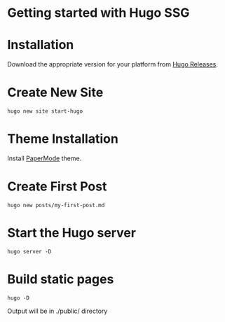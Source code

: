 # Getting started with Hugo SSG

# Installation

Download the appropriate version for your platform from [Hugo Releases](https://github.com/gohugoio/hugo/releases).

# Create New Site

```console
hugo new site start-hugo
```

# Theme Installation

Install [PaperMode](https://github.com/adityatelange/hugo-PaperMod/wiki/Installation) theme.

# Create First Post

```console
hugo new posts/my-first-post.md
```

# Start the Hugo server

```console
hugo server -D
```

# Build static pages

```console
hugo -D
```
Output will be in ./public/ directory

